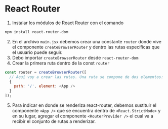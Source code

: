 # React Router

1. Instalar los módulos de React Router con el comando
```bash
npm install react-router-dom
```
2. En el archivo `main.jsx` debemos crear una constante `router` donde vive el componente `createBrowserRouter` y dentro las rutas específicas que el usuario puede seguir.
3. Debo importar `createBrowserRouter` desde `react-router-dom`
4. Crear la primera ruta dentro de la const `router`
```javascript
const router = createBrowserRouter([
  // Aquí voy a crear las rutas. Una ruta se compone de dos elementos: `path` y `element`
  {
    path: '/', element: <App />
  }
]);
```
5. Para indicar en donde se renderiza react-router, debemos sustituir el componente `<App />` que se encuentra dentro de `<React.StrictMode>` y en su lugar, agregar el componente `<RouterProvider />` el cual va a recibir el conjunto de rutas a renderizar.